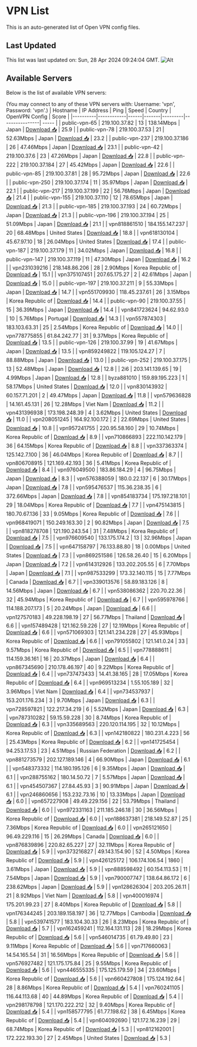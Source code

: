 # VPN List

This is an auto-generated list of Open VPN config files.

## Last Updated

This list was last updated on: Sun, 28 Apr 2024 09:24:04 GMT.
![Alt](https://repobeats.axiom.co/api/embed/186b98318ef1479477931607c1ad7d823f12451f.svg "Repobeats analytics image")

## Available Servers

Below is the list of available VPN servers:

(You may connect to any of these VPN servers with: Username: 'vpn', Password: 'vpn'.)
| Hostname | IP Address | Ping | Speed | Country | OpenVPN Config | Score |
|----------|------------|------|-------|---------|----------------| ----- |
| public-vpn-65 | 219.100.37.82 | 13 | 138.14Mbps | Japan | [Download 📥](./configs/server_0_JP.ovpn) | 25.9 |
| public-vpn-78 | 219.100.37.53 | 21 | 52.63Mbps | Japan | [Download 📥](./configs/server_1_JP.ovpn) | 23.2 |
| public-vpn-237 | 219.100.37.186 | 26 | 47.46Mbps | Japan | [Download 📥](./configs/server_2_JP.ovpn) | 23.1 |
| public-vpn-42 | 219.100.37.6 | 23 | 47.26Mbps | Japan | [Download 📥](./configs/server_3_JP.ovpn) | 22.8 |
| public-vpn-222 | 219.100.37.184 | 27 | 45.42Mbps | Japan | [Download 📥](./configs/server_4_JP.ovpn) | 22.6 |
| public-vpn-85 | 219.100.37.81 | 28 | 95.72Mbps | Japan | [Download 📥](./configs/server_5_JP.ovpn) | 22.6 |
| public-vpn-250 | 219.100.37.174 | 11 | 35.97Mbps | Japan | [Download 📥](./configs/server_6_JP.ovpn) | 22.1 |
| public-vpn-217 | 219.100.37.199 | 22 | 56.76Mbps | Japan | [Download 📥](./configs/server_7_JP.ovpn) | 21.4 |
| public-vpn-155 | 219.100.37.110 | 12 | 78.65Mbps | Japan | [Download 📥](./configs/server_8_JP.ovpn) | 21.3 |
| public-vpn-185 | 219.100.37.193 | 24 | 60.72Mbps | Japan | [Download 📥](./configs/server_9_JP.ovpn) | 21.3 |
| public-vpn-196 | 219.100.37.194 | 25 | 51.09Mbps | Japan | [Download 📥](./configs/server_10_JP.ovpn) | 21.1 |
| vpn818861510 | 184.155.147.237 | 20 | 68.48Mbps | United States | [Download 📥](./configs/server_11_US.ovpn) | 18.8 |
| vpn618130104 | 45.67.97.10 | 18 | 26.04Mbps | United States | [Download 📥](./configs/server_12_US.ovpn) | 17.4 |
| public-vpn-187 | 219.100.37.179 | 11 | 34.02Mbps | Japan | [Download 📥](./configs/server_13_JP.ovpn) | 16.8 |
| public-vpn-147 | 219.100.37.119 | 11 | 47.30Mbps | Japan | [Download 📥](./configs/server_14_JP.ovpn) | 16.2 |
| vpn231039216 | 218.148.86.206 | 28 | 2.90Mbps | Korea Republic of | [Download 📥](./configs/server_15_KR.ovpn) | 15.1 |
| vpn375107451 | 207.65.175.27 | 2 | 42.61Mbps | Japan | [Download 📥](./configs/server_16_JP.ovpn) | 15.0 |
| public-vpn-197 | 219.100.37.211 | 9 | 55.33Mbps | Japan | [Download 📥](./configs/server_17_JP.ovpn) | 14.7 |
| vpn551709930 | 118.45.237.61 | 26 | 3.15Mbps | Korea Republic of | [Download 📥](./configs/server_18_KR.ovpn) | 14.4 |
| public-vpn-90 | 219.100.37.55 | 15 | 36.39Mbps | Japan | [Download 📥](./configs/server_19_JP.ovpn) | 14.4 |
| vpn841723624 | 94.62.93.0 | 10 | 5.76Mbps | Portugal | [Download 📥](./configs/server_20_PT.ovpn) | 14.3 |
| vpn557874303 | 183.103.63.31 | 25 | 2.54Mbps | Korea Republic of | [Download 📥](./configs/server_21_KR.ovpn) | 14.0 |
| vpn778775855 | 61.84.242.77 | 31 | 9.37Mbps | Korea Republic of | [Download 📥](./configs/server_22_KR.ovpn) | 13.5 |
| public-vpn-126 | 219.100.37.99 | 19 | 41.67Mbps | Japan | [Download 📥](./configs/server_23_JP.ovpn) | 13.5 |
| vpn859249822 | 119.105.124.27 | 7 | 88.88Mbps | Japan | [Download 📥](./configs/server_24_JP.ovpn) | 13.0 |
| public-vpn-252 | 219.100.37.175 | 13 | 52.48Mbps | Japan | [Download 📥](./configs/server_25_JP.ovpn) | 12.8 |
| 2i6 | 203.141.139.65 | 19 | 4.99Mbps | Japan | [Download 📥](./configs/server_26_JP.ovpn) | 12.8 |
| byza881010 | 159.89.195.223 | 1 | 58.17Mbps | United States | [Download 📥](./configs/server_27_US.ovpn) | 12.0 |
| vpn830143932 | 60.157.71.201 | 2 | 49.47Mbps | Japan | [Download 📥](./configs/server_28_JP.ovpn) | 11.8 |
| vpn579636828 | 14.161.45.131 | 26 | 12.28Mbps | Viet Nam | [Download 📥](./configs/server_29_VN.ovpn) | 11.2 |
| vpn431396938 | 173.198.248.39 | 4 | 3.62Mbps | United States | [Download 📥](./configs/server_30_US.ovpn) | 11.0 |
| vpn208051245 | 164.92.100.172 | 2 | 22.69Mbps | United States | [Download 📥](./configs/server_31_US.ovpn) | 10.8 |
| vpn957241755 | 220.95.58.160 | 29 | 10.74Mbps | Korea Republic of | [Download 📥](./configs/server_32_KR.ovpn) | 8.9 |
| vpn710866893 | 222.110.142.179 | 36 | 64.15Mbps | Korea Republic of | [Download 📥](./configs/server_33_KR.ovpn) | 8.8 |
| vpn337363374 | 125.142.7.100 | 36 | 46.04Mbps | Korea Republic of | [Download 📥](./configs/server_34_KR.ovpn) | 8.7 |
| vpn806708915 | 121.169.42.193 | 36 | 5.41Mbps | Korea Republic of | [Download 📥](./configs/server_35_KR.ovpn) | 8.4 |
| vpn976049500 | 183.86.184.29 | 4 | 96.75Mbps | Japan | [Download 📥](./configs/server_36_JP.ovpn) | 8.3 |
| vpn576388059 | 180.0.22.137 | 6 | 30.17Mbps | Japan | [Download 📥](./configs/server_37_JP.ovpn) | 7.8 |
| vpn595476537 | 115.36.238.35 | 6 | 372.66Mbps | Japan | [Download 📥](./configs/server_38_JP.ovpn) | 7.8 |
| vpn854183734 | 175.197.218.101 | 29 | 18.04Mbps | Korea Republic of | [Download 📥](./configs/server_39_KR.ovpn) | 7.7 |
| vpn475143815 | 180.70.67.136 | 33 | 9.05Mbps | Korea Republic of | [Download 📥](./configs/server_40_KR.ovpn) | 7.6 |
| vpn968419071 | 150.249.163.30 | 2 | 90.82Mbps | Japan | [Download 📥](./configs/server_41_JP.ovpn) | 7.5 |
| vpn818278708 | 121.190.243.54 | 31 | 7.48Mbps | Korea Republic of | [Download 📥](./configs/server_42_KR.ovpn) | 7.5 |
| vpn976609540 | 133.175.174.2 | 13 | 32.96Mbps | Japan | [Download 📥](./configs/server_43_JP.ovpn) | 7.5 |
| vpn647158797 | 76.133.88.80 | 18 | 0.00Mbps | United States | [Download 📥](./configs/server_44_US.ovpn) | 7.3 |
| vpn869251586 | 126.58.26.40 | 15 | 6.20Mbps | Japan | [Download 📥](./configs/server_45_JP.ovpn) | 7.2 |
| vpn614312926 | 133.202.205.55 | 6 | 7.70Mbps | Japan | [Download 📥](./configs/server_46_JP.ovpn) | 7.1 |
| vpn987533299 | 173.32.140.115 | 15 | 7.77Mbps | Canada | [Download 📥](./configs/server_47_CA.ovpn) | 6.7 |
| vpn339013576 | 58.89.183.126 | 8 | 14.56Mbps | Japan | [Download 📥](./configs/server_48_JP.ovpn) | 6.7 |
| vpn538086362 | 220.70.22.36 | 32 | 45.94Mbps | Korea Republic of | [Download 📥](./configs/server_49_KR.ovpn) | 6.7 |
| vpn595978766 | 114.188.207.173 | 5 | 20.24Mbps | Japan | [Download 📥](./configs/server_50_JP.ovpn) | 6.6 |
| vpn127570183 | 49.228.198.19 | 27 | 56.77Mbps | Thailand | [Download 📥](./configs/server_51_TH.ovpn) | 6.6 |
| vpn157489428 | 121.162.59.226 | 27 | 12.19Mbps | Korea Republic of | [Download 📥](./configs/server_52_KR.ovpn) | 6.6 |
| vpn571069303 | 121.141.234.228 | 27 | 45.93Mbps | Korea Republic of | [Download 📥](./configs/server_53_KR.ovpn) | 6.6 |
| vpn791055802 | 121.141.0.24 | 33 | 9.57Mbps | Korea Republic of | [Download 📥](./configs/server_54_KR.ovpn) | 6.5 |
| vpn778888611 | 114.159.36.161 | 16 | 20.37Mbps | Japan | [Download 📥](./configs/server_55_JP.ovpn) | 6.4 |
| vpn867345690 | 210.178.46.197 | 40 | 9.22Mbps | Korea Republic of | [Download 📥](./configs/server_56_KR.ovpn) | 6.4 |
| vpn737473433 | 14.41.38.165 | 28 | 17.05Mbps | Korea Republic of | [Download 📥](./configs/server_57_KR.ovpn) | 6.4 |
| vpn969513234 | 1.55.105.189 | 32 | 3.96Mbps | Viet Nam | [Download 📥](./configs/server_58_VN.ovpn) | 6.4 |
| vpn734537937 | 153.201.176.234 | 3 | 9.70Mbps | Japan | [Download 📥](./configs/server_59_JP.ovpn) | 6.3 |
| vpn728597821 | 122.217.34.219 | 6 | 5.52Mbps | Japan | [Download 📥](./configs/server_60_JP.ovpn) | 6.3 |
| vpn787310282 | 59.15.59.228 | 30 | 8.74Mbps | Korea Republic of | [Download 📥](./configs/server_61_KR.ovpn) | 6.3 |
| vpn335689563 | 220.120.114.195 | 32 | 10.12Mbps | Korea Republic of | [Download 📥](./configs/server_62_KR.ovpn) | 6.3 |
| vpn142180822 | 180.231.4.223 | 56 | 25.43Mbps | Korea Republic of | [Download 📥](./configs/server_63_KR.ovpn) | 6.2 |
| vpn141725454 | 94.253.17.53 | 23 | 4.51Mbps | Russian Federation | [Download 📥](./configs/server_64_RU.ovpn) | 6.2 |
| vpn881273579 | 202.127.189.146 | 4 | 66.90Mbps | Japan | [Download 📥](./configs/server_65_JP.ovpn) | 6.1 |
| vpn548373332 | 114.180.195.126 | 6 | 9.35Mbps | Japan | [Download 📥](./configs/server_66_JP.ovpn) | 6.1 |
| vpn288755162 | 180.14.50.72 | 7 | 5.57Mbps | Japan | [Download 📥](./configs/server_67_JP.ovpn) | 6.1 |
| vpn454507367 | 27.84.45.93 | 3 | 90.91Mbps | Japan | [Download 📥](./configs/server_68_JP.ovpn) | 6.1 |
| vpn246860656 | 153.232.73.16 | 10 | 13.33Mbps | Japan | [Download 📥](./configs/server_69_JP.ovpn) | 6.0 |
| vpn657227908 | 49.49.229.156 | 22 | 53.79Mbps | Thailand | [Download 📥](./configs/server_70_TH.ovpn) | 6.0 |
| vpn972331163 | 211.185.246.18 | 30 | 36.56Mbps | Korea Republic of | [Download 📥](./configs/server_71_KR.ovpn) | 6.0 |
| vpn188637381 | 218.149.52.87 | 25 | 7.36Mbps | Korea Republic of | [Download 📥](./configs/server_72_KR.ovpn) | 6.0 |
| vpn265121650 | 96.49.229.116 | 15 | 26.29Mbps | Canada | [Download 📥](./configs/server_73_CA.ovpn) | 6.0 |
| vpn876839896 | 220.82.65.227 | 27 | 32.11Mbps | Korea Republic of | [Download 📥](./configs/server_74_KR.ovpn) | 5.9 |
| vpn373216827 | 49.143.154.90 | 52 | 4.50Mbps | Korea Republic of | [Download 📥](./configs/server_75_KR.ovpn) | 5.9 |
| vpn426125172 | 106.174.106.54 | 1860 | 3.61Mbps | Japan | [Download 📥](./configs/server_76_JP.ovpn) | 5.9 |
| vpn888598492 | 60.154.113.53 | 11 | 7.54Mbps | Japan | [Download 📥](./configs/server_77_JP.ovpn) | 5.9 |
| vpn790007747 | 138.64.86.172 | 6 | 238.62Mbps | Japan | [Download 📥](./configs/server_78_JP.ovpn) | 5.9 |
| vpn128626304 | 203.205.26.11 | 21 | 8.92Mbps | Viet Nam | [Download 📥](./configs/server_79_VN.ovpn) | 5.8 |
| vpn400016974 | 175.201.99.23 | 27 | 8.40Mbps | Korea Republic of | [Download 📥](./configs/server_80_KR.ovpn) | 5.8 |
| vpn176344245 | 203.189.158.197 | 36 | 12.77Mbps | Cambodia | [Download 📥](./configs/server_81_KH.ovpn) | 5.8 |
| vpn539741577 | 183.104.30.33 | 26 | 8.23Mbps | Korea Republic of | [Download 📥](./configs/server_82_KR.ovpn) | 5.7 |
| vpn162459241 | 112.164.131.113 | 28 | 18.29Mbps | Korea Republic of | [Download 📥](./configs/server_83_KR.ovpn) | 5.6 |
| vpn546014735 | 61.79.49.80 | 23 | 9.11Mbps | Korea Republic of | [Download 📥](./configs/server_84_KR.ovpn) | 5.6 |
| vpn717660063 | 14.54.165.54 | 31 | 16.56Mbps | Korea Republic of | [Download 📥](./configs/server_85_KR.ovpn) | 5.6 |
| vpn576927482 | 121.175.175.84 | 25 | 9.55Mbps | Korea Republic of | [Download 📥](./configs/server_86_KR.ovpn) | 5.6 |
| vpn446555335 | 175.125.179.59 | 34 | 23.60Mbps | Korea Republic of | [Download 📥](./configs/server_87_KR.ovpn) | 5.6 |
| vpn660427808 | 175.124.192.64 | 28 | 8.86Mbps | Korea Republic of | [Download 📥](./configs/server_88_KR.ovpn) | 5.4 |
| vpn760241105 | 116.44.113.68 | 40 | 44.89Mbps | Korea Republic of | [Download 📥](./configs/server_89_KR.ovpn) | 5.4 |
| vpn298178798 | 121.170.222.212 | 32 | 9.40Mbps | Korea Republic of | [Download 📥](./configs/server_90_KR.ovpn) | 5.4 |
| vpn158577795 | 61.77.198.62 | 38 | 6.45Mbps | Korea Republic of | [Download 📥](./configs/server_91_KR.ovpn) | 5.4 |
| vpn604092690 | 121.172.16.239 | 29 | 68.74Mbps | Korea Republic of | [Download 📥](./configs/server_92_KR.ovpn) | 5.3 |
| vpn812162001 | 172.222.193.30 | 27 | 2.45Mbps | United States | [Download 📥](./configs/server_93_US.ovpn) | 5.3 |
